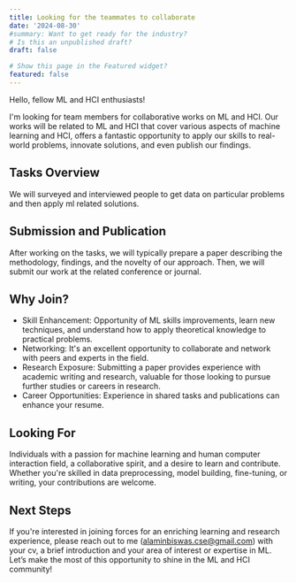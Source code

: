 ```yaml
---
title: Looking for the teammates to collaborate
date: '2024-08-30'
#summary: Want to get ready for the industry?
# Is this an unpublished draft?
draft: false

# Show this page in the Featured widget?
featured: false
---
```

Hello, fellow ML and HCI enthusiasts!

I'm looking for team members for collaborative works on ML and HCI. Our works will be related to ML and HCI that cover various aspects of machine learning and HCI, offers a fantastic opportunity to apply our skills to real-world problems, innovate solutions, and even publish our findings.

## Tasks Overview
We will surveyed and interviewed people to get data on particular problems and then apply ml related solutions. 

## Submission and Publication
After working on the tasks, we will typically prepare a paper describing the methodology, findings, and the novelty of our approach. Then, we will submit our work at the related conference or journal.

## Why Join?

- Skill Enhancement: Opportunity of ML skills improvements, learn new techniques, and understand how to apply theoretical knowledge to practical problems.
- Networking:  It's an excellent opportunity to collaborate and network with peers and experts in the field.
- Research Exposure: Submitting a paper provides experience with academic writing and research, valuable for those looking to pursue further studies or careers in research.
- Career Opportunities: Experience in shared tasks and publications can enhance your resume.

## Looking For 
Individuals with a passion for machine learning and human computer interaction field, a collaborative spirit, and a desire to learn and contribute. Whether you're skilled in data preprocessing, model building, fine-tuning, or writing, your contributions are welcome.

## Next Steps

If you're interested in joining forces for an enriching learning and research experience, please reach out to me (alaminbiswas.cse@gmail.com) with your cv,  a brief introduction and your area of interest or expertise in ML. Let’s make the most of this opportunity to shine in the ML and HCI community!
